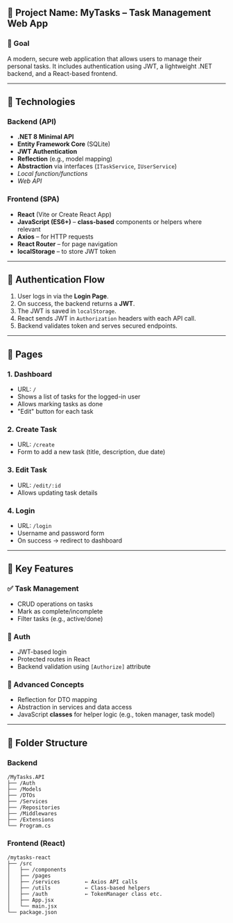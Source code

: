 ## 📄 Project Name: **MyTasks – Task Management Web App**

### 🎯 Goal

A modern, secure web application that allows users to manage their personal tasks. It includes authentication using JWT, a lightweight .NET backend, and a React-based frontend.

---

## 🧱 Technologies

### Backend (API)

* **.NET 8 Minimal API**
* **Entity Framework Core** (SQLite)
* **JWT Authentication**
* **Reflection** (e.g., model mapping)
* **Abstraction** via interfaces (`ITaskService`, `IUserService`)
* *Local function/functions*
* *Web API*

### Frontend (SPA)

* **React** (Vite or Create React App)
* **JavaScript (ES6+)** – **class-based** components or helpers where relevant
* **Axios** – for HTTP requests
* **React Router** – for page navigation
* **localStorage** – to store JWT token

---

## 🔐 Authentication Flow

1. User logs in via the **Login Page**.
2. On success, the backend returns a **JWT**.
3. The JWT is saved in `localStorage`.
4. React sends JWT in `Authorization` headers with each API call.
5. Backend validates token and serves secured endpoints.

---

## 📄 Pages

### 1. **Dashboard**

* URL: `/`
* Shows a list of tasks for the logged-in user
* Allows marking tasks as done
* "Edit" button for each task

### 2. **Create Task**

* URL: `/create`
* Form to add a new task (title, description, due date)

### 3. **Edit Task**

* URL: `/edit/:id`
* Allows updating task details

### 4. **Login**

* URL: `/login`
* Username and password form
* On success → redirect to dashboard

---

## 🧩 Key Features

### ✅ Task Management

* CRUD operations on tasks
* Mark as complete/incomplete
* Filter tasks (e.g., active/done)

### 🔐 Auth

* JWT-based login
* Protected routes in React
* Backend validation using `[Authorize]` attribute

### 🧠 Advanced Concepts

* Reflection for DTO mapping
* Abstraction in services and data access
* JavaScript **classes** for helper logic (e.g., token manager, task model)

---

## 📁 Folder Structure

### Backend

```
/MyTasks.API
├── /Auth
├── /Models
├── /DTOs
├── /Services
├── /Repositories
├── /Middlewares
├── /Extensions
└── Program.cs
```

### Frontend (React)

```
/mytasks-react
├── /src
│   ├── /components
│   ├── /pages
│   ├── /services        ← Axios API calls
│   ├── /utils           ← Class-based helpers
│   ├── /auth            ← TokenManager class etc.
│   ├── App.jsx
│   └── main.jsx
└── package.json
```
